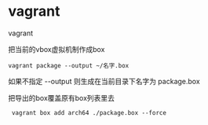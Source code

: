 # vagrant
vagrant

把当前的vbox虚拟机制作成box
```
vagrant package --output ~/名字.box
```
如果不指定 --output 则生成在当前目录下名字为 package.box

把导出的box覆盖原有box列表里去
```
 vagrant box add arch64 ./package.box --force
```
